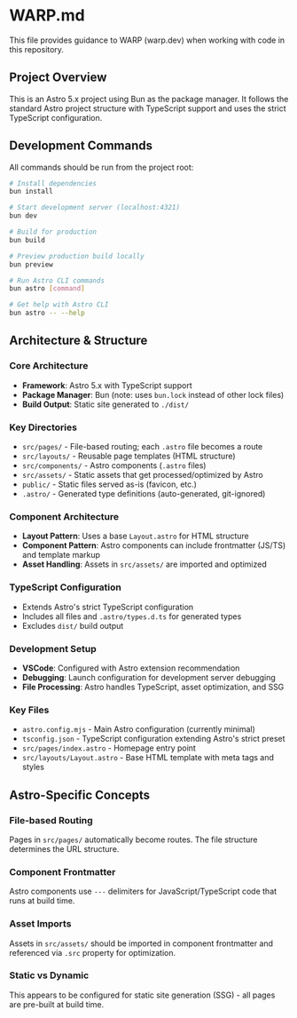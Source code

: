 # WARP.md

This file provides guidance to WARP (warp.dev) when working with code in this repository.

## Project Overview

This is an Astro 5.x project using Bun as the package manager. It follows the standard Astro project structure with TypeScript support and uses the strict TypeScript configuration.

## Development Commands

All commands should be run from the project root:

```bash
# Install dependencies
bun install

# Start development server (localhost:4321)
bun dev

# Build for production
bun build

# Preview production build locally
bun preview

# Run Astro CLI commands
bun astro [command]

# Get help with Astro CLI
bun astro -- --help
```

## Architecture & Structure

### Core Architecture
- **Framework**: Astro 5.x with TypeScript support
- **Package Manager**: Bun (note: uses `bun.lock` instead of other lock files)
- **Build Output**: Static site generated to `./dist/`

### Key Directories
- `src/pages/` - File-based routing; each `.astro` file becomes a route
- `src/layouts/` - Reusable page templates (HTML structure)
- `src/components/` - Astro components (`.astro` files)
- `src/assets/` - Static assets that get processed/optimized by Astro
- `public/` - Static files served as-is (favicon, etc.)
- `.astro/` - Generated type definitions (auto-generated, git-ignored)

### Component Architecture
- **Layout Pattern**: Uses a base `Layout.astro` for HTML structure
- **Component Pattern**: Astro components can include frontmatter (JS/TS) and template markup
- **Asset Handling**: Assets in `src/assets/` are imported and optimized

### TypeScript Configuration
- Extends Astro's strict TypeScript configuration
- Includes all files and `.astro/types.d.ts` for generated types
- Excludes `dist/` build output

### Development Setup
- **VSCode**: Configured with Astro extension recommendation
- **Debugging**: Launch configuration for development server debugging
- **File Processing**: Astro handles TypeScript, asset optimization, and SSG

### Key Files
- `astro.config.mjs` - Main Astro configuration (currently minimal)
- `tsconfig.json` - TypeScript configuration extending Astro's strict preset
- `src/pages/index.astro` - Homepage entry point
- `src/layouts/Layout.astro` - Base HTML template with meta tags and styles

## Astro-Specific Concepts

### File-based Routing
Pages in `src/pages/` automatically become routes. The file structure determines the URL structure.

### Component Frontmatter
Astro components use `---` delimiters for JavaScript/TypeScript code that runs at build time.

### Asset Imports
Assets in `src/assets/` should be imported in component frontmatter and referenced via `.src` property for optimization.

### Static vs Dynamic
This appears to be configured for static site generation (SSG) - all pages are pre-built at build time.
